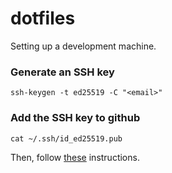# dotfiles

Setting up a development machine.

### Generate an SSH key
    ssh-keygen -t ed25519 -C "<email>"

### Add the SSH key to github
    cat ~/.ssh/id_ed25519.pub
Then, follow [these](https://docs.github.com/en/authentication/connecting-to-github-with-ssh/adding-a-new-ssh-key-to-your-github-account) instructions.

